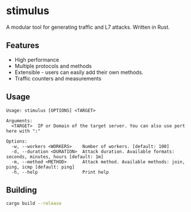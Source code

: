 # stimulus

A modular tool for generating traffic and L7 attacks. Written in Rust.

## Features

- High performance
- Multiple protocols and methods
- Extensible - users can easily add their own methods.
- Traffic counters and measurements

## Usage

```
Usage: stimulus [OPTIONS] <TARGET>

Arguments:
  <TARGET>  IP or Domain of the target server. You can also use port here with ":"

Options:
  -w, --workers <WORKERS>    Number of workers. [default: 100]
  -d, --duration <DURATION>  Attack duration. Available formats: seconds, minutes, hours [default: 1m]
  -m, --method <METHOD>      Attack method. Available methods: join, ping, icmp [default: ping]
  -h, --help                 Print help
```

## Building

```bash
cargo build --release
```
